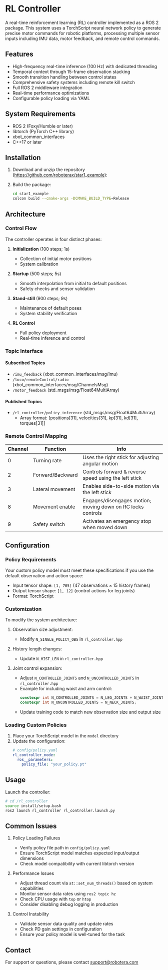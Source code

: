 # RL Controller

A real-time reinforcement learning (RL) controller implemented as a ROS 2 package. This system uses a TorchScript neural network policy to generate precise motor commands for robotic platforms, processing multiple sensor inputs including IMU data, motor feedback, and remote control commands.

## Features

- High-frequency real-time inference (100 Hz) with dedicated threading
- Temporal context through 15-frame observation stacking
- Smooth transition handling between control states
- Comprehensive safety systems including remote kill switch
- Full ROS 2 middleware integration
- Real-time performance optimizations
- Configurable policy loading via YAML

## System Requirements

- ROS 2 (Foxy/Humble or later)
- libtorch (PyTorch C++ library)
- xbot_common_interfaces
- C++17 or later

## Installation

1. Download and unzip the repository (https://github.com/roboterax/star1_example):

2. Build the package:
   ```bash
   cd star1_example
   colcon build --cmake-args -DCMAKE_BUILD_TYPE=Release
   ```


## Architecture

### Control Flow

The controller operates in four distinct phases:

1. **Initialization** (100 steps; 1s)
   - Collection of initial motor positions
   - System calibration

2. **Startup** (500 steps; 5s)
   - Smooth interpolation from initial to default positions
   - Safety checks and sensor validation

3. **Stand-still** (900 steps; 9s)
   - Maintenance of default poses
   - System stability verification

4. **RL Control**
   - Full policy deployment
   - Real-time inference and control

### Topic Interface

#### Subscribed Topics
- `/imu_feedback` (xbot_common_interfaces/msg/Imu)
- `/loco/remoteControl/radio` (xbot_common_interfaces/msg/ChannelsMsg)
- `/motor_feedback` (std_msgs/msg/Float64MultiArray)

#### Published Topics
- `/rl_controller/policy_inference` (std_msgs/msg/Float64MultiArray)
  - Array format: [positions[31], velocities[31], kp[31], kd[31], torques[31]]

### Remote Control Mapping

| Channel | Function         | Info                                                      |
|---------|------------------|-----------------------------------------------------------|
| 0       | Turning rate     | Uses the right stick for adjusting angular motion         |
| 2       | Forward/Backward | Controls forward & reverse speed using the left stick     |
| 3       | Lateral movement | Enables side-to-side motion via the left stick            |
| 8       | Movement enable  | Engages/disengages motion; moving down on RC locks controls |
| 9       | Safety switch    | Activates an emergency stop when moved down               |

## Configuration

### Policy Requirements

Your custom policy model must meet these specifications if you use the default observation and action space:

- Input tensor shape: `[1, 705]` (47 observations × 15 history frames)
- Output tensor shape: `[1, 12]` (control actions for leg joints)
- Format: TorchScript

### Customization

To modify the system architecture:

1. Observation size adjustment:
   - Modify `N_SINGLE_POLICY_OBS` in `rl_controller.hpp`

2. History length changes:
   - Update `N_HIST_LEN` in `rl_controller.hpp`

3. Joint control expansion:
   - Adjust `N_CONTROLLED_JOINTS` and `N_UNCONTROLLED_JOINTS` in `rl_controller.hpp`
   - Example for including waist and arm control:
     ```cpp
     constexpr int N_CONTROLLED_JOINTS = N_LEG_JOINTS + N_WAIST_JOINTS + N_ARM_JOINTS;
     constexpr int N_UNCONTROLLED_JOINTS = N_NECK_JOINTS;
     ```
   - Update training code to match new observation size and output size

### Loading Custom Policies

1. Place your TorchScript model in the `model` directory
2. Update the configuration:
   ```yaml
   # config/policy.yaml
   rl_controller_node:
     ros__parameters:
       policy_file: "your_policy.pt"
   ```

## Usage

Launch the controller:
```bash
# cd /rl_controller
source install/setup.bash
ros2 launch rl_controller rl_controller.launch.py
```

## Common Issues

1. Policy Loading Failures
   - Verify policy file path in `config/policy.yaml`
   - Ensure TorchScript model matches expected input/output dimensions
   - Check model compatibility with current libtorch version

2. Performance Issues
   - Adjust thread count via `at::set_num_threads()` based on system capabilities
   - Monitor sensor data rates using `ros2 topic hz`
   - Check CPU usage with `top` or `htop`
   - Consider disabling debug logging in production

3. Control Instability
   - Validate sensor data quality and update rates
   - Check PD gain settings in configuration
   - Ensure your policy model is well-tuned for the task


## Contact

For support or questions, please contact support@robotera.com